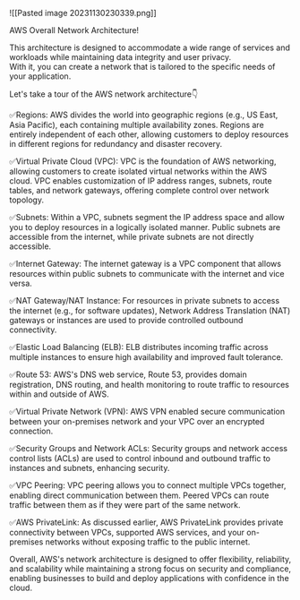 ![[Pasted image 20231130230339.png]]


AWS Overall Network Architecture!  
  
This architecture is designed to accommodate a wide range of services and workloads while maintaining data integrity and user privacy.  
With it, you can create a network that is tailored to the specific needs of your application.  
  
Let's take a tour of the AWS network architecture👇  
  
✅Regions: AWS divides the world into geographic regions (e.g., US East, Asia Pacific), each containing multiple availability zones. Regions are entirely independent of each other, allowing customers to deploy resources in different regions for redundancy and disaster recovery.  
  
✅Virtual Private Cloud (VPC): VPC is the foundation of AWS networking, allowing customers to create isolated virtual networks within the AWS cloud. VPC enables customization of IP address ranges, subnets, route tables, and network gateways, offering complete control over network topology.  
  
✅Subnets: Within a VPC, subnets segment the IP address space and allow you to deploy resources in a logically isolated manner. Public subnets are accessible from the internet, while private subnets are not directly accessible.  
  
✅Internet Gateway: The internet gateway is a VPC component that allows resources within public subnets to communicate with the internet and vice versa.  
  
✅NAT Gateway/NAT Instance: For resources in private subnets to access the internet (e.g., for software updates), Network Address Translation (NAT) gateways or instances are used to provide controlled outbound connectivity.  
  
✅Elastic Load Balancing (ELB): ELB distributes incoming traffic across multiple instances to ensure high availability and improved fault tolerance.  
  
✅Route 53: AWS's DNS web service, Route 53, provides domain registration, DNS routing, and health monitoring to route traffic to resources within and outside of AWS.  
  
✅Virtual Private Network (VPN): AWS VPN enabled secure communication between your on-premises network and your VPC over an encrypted connection.  
  
✅Security Groups and Network ACLs: Security groups and network access control lists (ACLs) are used to control inbound and outbound traffic to instances and subnets, enhancing security.  
  
✅VPC Peering: VPC peering allows you to connect multiple VPCs together, enabling direct communication between them. Peered VPCs can route traffic between them as if they were part of the same network.  
  
✅AWS PrivateLink: As discussed earlier, AWS PrivateLink provides private connectivity between VPCs, supported AWS services, and your on-premises networks without exposing traffic to the public internet.  
  
Overall, AWS's network architecture is designed to offer flexibility, reliability, and scalability while maintaining a strong focus on security and compliance, enabling businesses to build and deploy applications with confidence in the cloud.